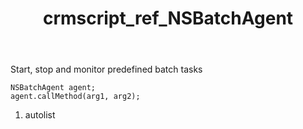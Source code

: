 ﻿---
title: crmscript_ref_NSBatchAgent
description: NSBatchAgent
intellisense: Void.NSBatchAgent
keywords: NSBatchAgent
so.topic: reference
---

Start, stop and monitor predefined batch tasks

```crmscript
NSBatchAgent agent;
agent.callMethod(arg1, arg2);
```

1. autolist


